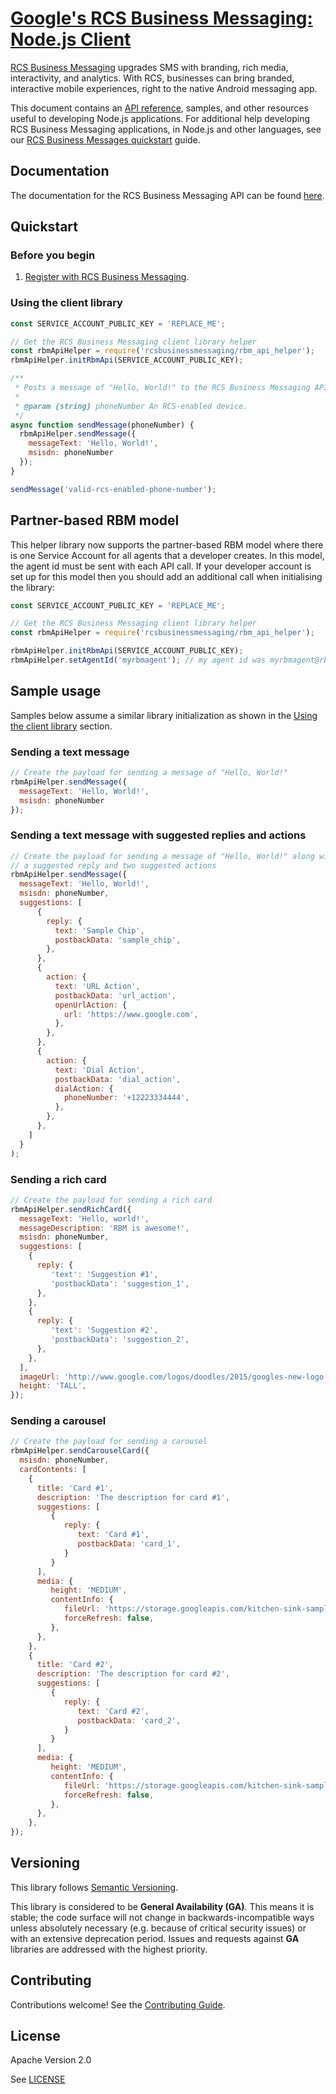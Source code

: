 # [Google's RCS Business Messaging: Node.js Client](https://github.com/rcs-business-messaging/rbm-api-examples/tree/master/nodejs/rbm-api-helper)

[RCS Business Messaging](https://developers.google.com/business-communications/rcs-business-messaging/guides/get-started/how-it-works) upgrades SMS with branding, rich media, interactivity, and analytics. With RCS, businesses can bring branded, interactive mobile experiences, right to the native Android messaging app.

This document contains an [API reference](https://developers.google.com/business-communications/rcs-business-messaging/reference/rest), samples, and other resources useful to developing Node.js applications.
For additional help developing RCS Business Messaging applications, in Node.js and other languages, see our
[RCS Business Messages quickstart](https://developers.google.com/business-communications/rcs-business-messaging/guides/get-started/first-agent) guide.

## Documentation

The documentation for the RCS Business Messaging API can be found [here](https://developers.google.com/business-communications/rcs-business-messaging/reference/rest).

## Quickstart

### Before you begin

1.  [Register with RCS Business Messaging](https://developers.google.com/business-communications/rcs-business-messaging/guides/get-started/register-partner).

### Using the client library

```javascript
const SERVICE_ACCOUNT_PUBLIC_KEY = 'REPLACE_ME';

// Get the RCS Business Messaging client library helper
const rbmApiHelper = require('rcsbusinessmessaging/rbm_api_helper');
rbmApiHelper.initRbmApi(SERVICE_ACCOUNT_PUBLIC_KEY);

/**
 * Posts a message of "Hello, World!" to the RCS Business Messaging API.
 *
 * @param {string} phoneNumber An RCS-enabled device.
 */
async function sendMessage(phoneNumber) {
  rbmApiHelper.sendMessage({
    messageText: 'Hello, World!',
    msisdn: phoneNumber
  });
}

sendMessage('valid-rcs-enabled-phone-number');
```

## Partner-based RBM model

This helper library now supports the partner-based RBM model where there
is one Service Account for all agents that a developer creates. In this
model, the agent id must be sent with each API call. If your developer
account is set up for this model then you should add an additional call
when initialising the library:

```javascript
const SERVICE_ACCOUNT_PUBLIC_KEY = 'REPLACE_ME';

// Get the RCS Business Messaging client library helper
const rbmApiHelper = require('rcsbusinessmessaging/rbm_api_helper');

rbmApiHelper.initRbmApi(SERVICE_ACCOUNT_PUBLIC_KEY);
rbmApiHelper.setAgentId('myrbmagent'); // my agent id was myrbmagent@rbm.goog
```

## Sample usage

Samples below assume a similar library initialization as shown in the [Using the client library](https://github.com/rcs-business-messaging/rbm-api-examples/tree/master/nodejs/rbm-api-helper#using-the-client-library) section.

### Sending a text message

```javascript
// Create the payload for sending a message of "Hello, World!"
rbmApiHelper.sendMessage({
  messageText: 'Hello, World!',
  msisdn: phoneNumber
});
```

### Sending a text message with suggested replies and actions

```javascript
// Create the payload for sending a message of "Hello, World!" along with
// a suggested reply and two suggested actions
rbmApiHelper.sendMessage({
  messageText: 'Hello, World!',
  msisdn: phoneNumber,
  suggestions: [
      {
        reply: {
          text: 'Sample Chip',
          postbackData: 'sample_chip',
        },
      },
      {
        action: {
          text: 'URL Action',
          postbackData: 'url_action',
          openUrlAction: {
            url: 'https://www.google.com',
          },
        },
      },
      {
        action: {
          text: 'Dial Action',
          postbackData: 'dial_action',
          dialAction: {
            phoneNumber: '+12223334444',
          },
        },
      },
    ]
  }
);
```

### Sending a rich card

```javascript
// Create the payload for sending a rich card
rbmApiHelper.sendRichCard({
  messageText: 'Hello, world!',
  messageDescription: 'RBM is awesome!',
  msisdn: phoneNumber,
  suggestions: [
    {
      reply: {
         'text': 'Suggestion #1',
         'postbackData': 'suggestion_1',
      },
    },
    {
      reply: {
         'text': 'Suggestion #2',
         'postbackData': 'suggestion_2',
      },
    },
  ],
  imageUrl: 'http://www.google.com/logos/doodles/2015/googles-new-logo-5078286822539264.3-hp2x.gif',
  height: 'TALL',
});
```

### Sending a carousel

```javascript
// Create the payload for sending a carousel
rbmApiHelper.sendCarouselCard({
  msisdn: phoneNumber,
  cardContents: [
    {
      title: 'Card #1',
      description: 'The description for card #1',
      suggestions: [
         {
            reply: {
               text: 'Card #1',
               postbackData: 'card_1',
            }
         }
      ],
      media: {
         height: 'MEDIUM',
         contentInfo: {
            fileUrl: 'https://storage.googleapis.com/kitchen-sink-sample-images/cute-dog.jpg',
            forceRefresh: false,
         },
      },
    },
    {
      title: 'Card #2',
      description: 'The description for card #2',
      suggestions: [
         {
            reply: {
               text: 'Card #2',
               postbackData: 'card_2',
            }
         }
      ],
      media: {
         height: 'MEDIUM',
         contentInfo: {
            fileUrl: 'https://storage.googleapis.com/kitchen-sink-sample-images/elephant.jpg',
            forceRefresh: false,
         },
      },
    },
});
```

## Versioning

This library follows [Semantic Versioning](http://semver.org/).

This library is considered to be **General Availability (GA)**. This means it
is stable; the code surface will not change in backwards-incompatible ways
unless absolutely necessary (e.g. because of critical security issues) or with
an extensive deprecation period. Issues and requests against **GA** libraries
are addressed with the highest priority.

## Contributing

Contributions welcome! See the [Contributing Guide](https://github.com/rcs-business-messaging/rbm-api-examples/blob/master/CONTRIBUTING.md).

## License

Apache Version 2.0

See [LICENSE](https://github.com/rcs-business-messaging/rbm-api-examples/blob/master/LICENSE)